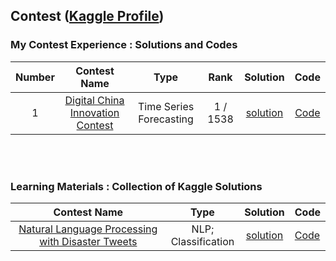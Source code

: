 ## Contest ([Kaggle Profile](https://www.kaggle.com/xinyi0919))

### My Contest Experience : Solutions and Codes
| Number | Contest Name | Type | Rank | Solution | Code |
| :-: | :-: | :---: | :---: | :---: | :---:|
| 1 |  [Digital China Innovation Contest](https://www.datafountain.cn/competitions/497) | Time Series Forecasting |  1 / 1538 | [solution]() | [Code](https://github.com/XiN0919/DriftTrajectory) |
<br>
<br>

### Learning Materials : Collection of Kaggle Solutions
| Contest Name | Type | Solution | Code |
| :-: | :---: | :---: | :---|
| [Natural Language Processing with Disaster Tweets](https://www.kaggle.com/competitions/nlp-getting-started/overview/description) | NLP;<br>Classification| [solution](https://github.com/XiN0919/Competition/tree/main/Learning%20Materials/Natural%20Language%20Processing%20with%20Disaster%20Tweets) | [Code](https://github.com/XiN0919/Competition/tree/main/Learning%20Materials/Natural%20Language%20Processing%20with%20Disaster%20Tweets) |

